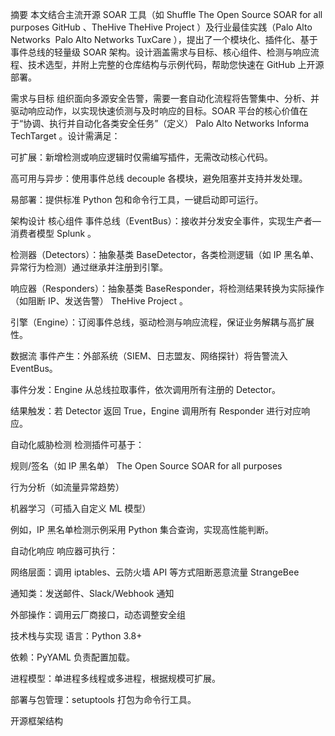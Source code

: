 摘要
本文结合主流开源 SOAR 工具（如 Shuffle 
The Open Source SOAR for all purposes
GitHub
、TheHive 
TheHive Project
）及行业最佳实践（Palo Alto Networks 
Palo Alto Networks
TuxCare
），提出了一个模块化、插件化、基于事件总线的轻量级 SOAR 架构。设计涵盖需求与目标、核心组件、检测与响应流程、技术选型，并附上完整的仓库结构与示例代码，帮助您快速在 GitHub 上开源部署。

需求与目标
组织面向多源安全告警，需要一套自动化流程将告警集中、分析、并驱动响应动作，以实现快速侦测与及时响应的目标。SOAR 平台的核心价值在于“协调、执行并自动化各类安全任务”（定义） 
Palo Alto Networks
Informa TechTarget
。设计需满足：

可扩展：新增检测或响应逻辑时仅需编写插件，无需改动核心代码。

高可用与异步：使用事件总线 decouple 各模块，避免阻塞并支持并发处理。

易部署：提供标准 Python 包和命令行工具，一键启动即可运行。

架构设计
核心组件
事件总线（EventBus）：接收并分发安全事件，实现生产者—消费者模型 
Splunk
。

检测器（Detectors）：抽象基类 BaseDetector，各类检测逻辑（如 IP 黑名单、异常行为检测）通过继承并注册到引擎。

响应器（Responders）：抽象基类 BaseResponder，将检测结果转换为实际操作（如阻断 IP、发送告警） 
TheHive Project
。

引擎（Engine）：订阅事件总线，驱动检测与响应流程，保证业务解耦与高扩展性。

数据流
事件产生：外部系统（SIEM、日志盟友、网络探针）将告警流入 EventBus。

事件分发：Engine 从总线拉取事件，依次调用所有注册的 Detector。

结果触发：若 Detector 返回 True，Engine 调用所有 Responder 进行对应响应。

自动化威胁检测
检测插件可基于：

规则/签名（如 IP 黑名单）​
The Open Source SOAR for all purposes

行为分析（如流量异常趋势）

机器学习（可插入自定义 ML 模型）

例如，IP 黑名单检测示例采用 Python 集合查询，实现高性能判断。

自动化响应
响应器可执行：

网络层面：调用 iptables、云防火墙 API 等方式阻断恶意流量 
StrangeBee

通知类：发送邮件、Slack/Webhook 通知

外部操作：调用云厂商接口，动态调整安全组

技术栈与实现
语言：Python 3.8+

依赖：PyYAML 负责配置加载。

进程模型：单进程多线程或多进程，根据规模可扩展。

部署与包管理：setuptools 打包为命令行工具。

开源框架结构
